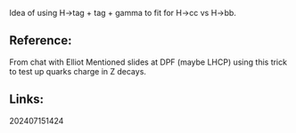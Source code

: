 Idea of using H->tag + tag + gamma to fit for H->cc vs H->bb. 


## Reference:
From chat with Elliot
Mentioned slides at DPF (maybe LHCP) using this trick to test up quarks charge in Z decays. 

## Links: 



202407151424
